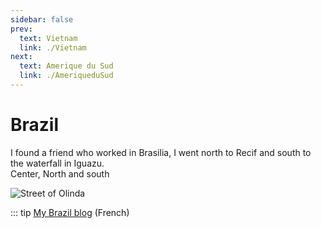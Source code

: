```yaml
---
sidebar: false
prev: 
  text: Vietnam
  link: ./Vietnam
next: 
  text: Amerique du Sud
  link: ./AmeriqueduSud
---
```


# Brazil

I found a friend who worked in Brasilia, I went north to Recif and south to the waterfall in Iguazu.<br />
Center, North and south

<img :src="$withBase('/img/rue_bresil_zero.jpg')" alt="Street of Olinda">

::: tip
[My Brazil blog](https://bresil.rouquin.me/) (French)
